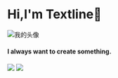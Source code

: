 # **Hi,I'm Textline**👋
![我的头像](https://img.textline.top/file/1740126091796_Textline.png)
#### I always want to create something.

<img   align="center" src="https://github-readme-stats.vercel.app/api?username=BLACKSHARKPLAYBT&locale=cn&line_height=33&show_icons=true&hide=&theme=dark&rank_icon=default"/>

<img   align="center" src="https://github-readme-stats.vercel.app/api/top-langs/?username=BLACKSHARKPLAYBT&locale=cn&line_height=33&theme=dark&langs_count=5&layout=donut"/>
